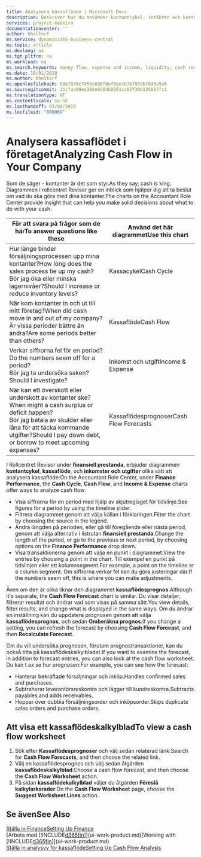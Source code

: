```yaml
---
title: Analysera kassaflöden | Microsoft Docs
description: Beskriver hur du använder kontantcykel, intäkter och kostnader, kassaflöde och kassaflödesprognosdiagrammet för att analysera tidigare flöden av likvida medel från och till ditt företag.
services: project-madeira
documentationcenter: ''
author: bholtorf
ms.service: dynamics365-business-central
ms.topic: article
ms.devlang: na
ms.tgt_pltfrm: na
ms.workload: na
ms.search.keywords: money flow, expense and income, liquidity, cash receipts minus cash payments, Cartera
ms.date: 10/01/2018
ms.author: bholtorf
ms.openlocfilehash: 686f678c7459c608f0ef0dccb7bf959bf843e5e6
ms.sourcegitcommit: 1bcfaa99ea302e6b84b8361ca02730b135557fc1
ms.translationtype: HT
ms.contentlocale: sv-SE
ms.lasthandoff: 03/08/2019
ms.locfileid: "808069"
---
```

# <a name="analyzing-cash-flow-in-your-company"></a><span data-ttu-id="501cd-103">Analysera kassaflödet i företaget</span><span class="sxs-lookup"><span data-stu-id="501cd-103">Analyzing Cash Flow in Your Company</span></span>
<span data-ttu-id="501cd-104">Som de säger - kontanter är det som styr.</span><span class="sxs-lookup"><span data-stu-id="501cd-104">As they say, cash is king.</span></span> <span data-ttu-id="501cd-105">Diagrammen i rollcentret Revisor ger en inblick som hjälper dig att ta beslut om vad du ska göra med dina kontanter.</span><span class="sxs-lookup"><span data-stu-id="501cd-105">The charts on the Accountant Role Center provide insight that can help you make solid decisions about what to do with your cash.</span></span>  

| <span data-ttu-id="501cd-106">För att svara på frågor som de här</span><span class="sxs-lookup"><span data-stu-id="501cd-106">To answer questions like these</span></span> | <span data-ttu-id="501cd-107">Använd det här diagrammet</span><span class="sxs-lookup"><span data-stu-id="501cd-107">Use this chart</span></span> |
| --- | --- |
| <span data-ttu-id="501cd-108">Hur länge binder försäljningsprocessen upp mina kontanter?</span><span class="sxs-lookup"><span data-stu-id="501cd-108">How long does the sales process tie up my cash?</span></span></br> <span data-ttu-id="501cd-109">Bör jag öka eller minska lagernivåer?</span><span class="sxs-lookup"><span data-stu-id="501cd-109">Should I increase or reduce inventory levels?</span></span> |<span data-ttu-id="501cd-110">Kassacykel</span><span class="sxs-lookup"><span data-stu-id="501cd-110">Cash Cycle</span></span> |
| <span data-ttu-id="501cd-111">När kom kontanter in och ut till mitt företag?</span><span class="sxs-lookup"><span data-stu-id="501cd-111">When did cash move in and out of my company?</span></span></br> <span data-ttu-id="501cd-112">Är vissa perioder bättre än andra?</span><span class="sxs-lookup"><span data-stu-id="501cd-112">Are some periods better than others?</span></span> |<span data-ttu-id="501cd-113">Kassaflöde</span><span class="sxs-lookup"><span data-stu-id="501cd-113">Cash Flow</span></span> |
| <span data-ttu-id="501cd-114">Verkar siffrorna fel för en period?</span><span class="sxs-lookup"><span data-stu-id="501cd-114">Do the numbers seem off for a period?</span></span></br> <span data-ttu-id="501cd-115">Bör jag ta undersöka saken?</span><span class="sxs-lookup"><span data-stu-id="501cd-115">Should I investigate?</span></span> |<span data-ttu-id="501cd-116">Inkomst och utgift</span><span class="sxs-lookup"><span data-stu-id="501cd-116">Income & Expense</span></span> |
| <span data-ttu-id="501cd-117">När kan ett överskott eller underskott av kontanter ske?</span><span class="sxs-lookup"><span data-stu-id="501cd-117">When might a cash surplus or deficit happen?</span></span></br> <span data-ttu-id="501cd-118">Bör jag betala av skulder eller låna för att täcka kommande utgifter?</span><span class="sxs-lookup"><span data-stu-id="501cd-118">Should I pay down debt, or borrow to meet upcoming expenses?</span></span> |<span data-ttu-id="501cd-119">Kassaflödesprognoser</span><span class="sxs-lookup"><span data-stu-id="501cd-119">Cash Flow Forecasts</span></span> |

<span data-ttu-id="501cd-120">I Rollcentret Revisor under **finansiell prestanda**, erbjuder diagrammen **kontantcykel**, **kassaflöde**, och **inkomster och utgifter** olika sätt att analysera kassaflöde:</span><span class="sxs-lookup"><span data-stu-id="501cd-120">On the Accountant Role Center, under **Finance Performance**, the **Cash Cycle**, **Cash Flow**, and **Income & Expense** charts offer ways to analyze cash flow:</span></span>  

* <span data-ttu-id="501cd-121">Visa siffrorna för en period med hjälp av skjutreglaget för tidslinje.</span><span class="sxs-lookup"><span data-stu-id="501cd-121">See figures for a period by using the timeline slider.</span></span>  
* <span data-ttu-id="501cd-122">Filtrera diagrammet genom att välja källan i förklaringen.</span><span class="sxs-lookup"><span data-stu-id="501cd-122">Filter the chart by choosing the source in the legend.</span></span>  
* <span data-ttu-id="501cd-123">Ändra längden på perioden, eller gå till föregående eller nästa period, genom att välja alternativ i listrutan **finansiell prestanda**.</span><span class="sxs-lookup"><span data-stu-id="501cd-123">Change the length of the period, or go to the previous or next period, by choosing options on the **Finance Performance** drop down.</span></span>  
* <span data-ttu-id="501cd-124">Visa transaktionerna genom att välja en punkt i diagrammet.</span><span class="sxs-lookup"><span data-stu-id="501cd-124">View the entries by choosing a point in the chart.</span></span> <span data-ttu-id="501cd-125">Till exempel en punkt på tidslinjen eller ett kolumnsegment.</span><span class="sxs-lookup"><span data-stu-id="501cd-125">For example, a point on the timeline or a column segment.</span></span> <span data-ttu-id="501cd-126">Om siffrorna verkar fel kan du göra justeringar där.</span><span class="sxs-lookup"><span data-stu-id="501cd-126">If the numbers seem off, this is where you can make adjustments.</span></span>  

<span data-ttu-id="501cd-127">Även om den är olika liknar den diagrammet **kassaflödesprognos**.</span><span class="sxs-lookup"><span data-stu-id="501cd-127">Although it's separate, the **Cash Flow Forecast** chart is similar.</span></span> <span data-ttu-id="501cd-128">Du visar detaljer, filtrerar resultat och ändrar vad som visas på samma sätt.</span><span class="sxs-lookup"><span data-stu-id="501cd-128">You view details, filter results, and change what is displayed in the same ways.</span></span> <span data-ttu-id="501cd-129">Om du ändrar en inställning kan du uppdatera prognosen genom att välja **kassaflödesprognos**, och sedan **Omberäkna prognos**.</span><span class="sxs-lookup"><span data-stu-id="501cd-129">If you change a setting, you can refresh the forecast by choosing **Cash Flow Forecast**, and then **Recalculate Forecast**.</span></span>

<span data-ttu-id="501cd-130">Om du vill undersöka prognosen, förutom prognostransaktioner, kan du också titta på kassaflödeskalkylbladet.</span><span class="sxs-lookup"><span data-stu-id="501cd-130">If you want to examine the forecast, in addition to forecast entries, you can also look at the cash flow worksheet.</span></span> <span data-ttu-id="501cd-131">Du kan t.ex se hur prognosen:</span><span class="sxs-lookup"><span data-stu-id="501cd-131">For example, you can see how the forecast:</span></span>

* <span data-ttu-id="501cd-132">Hanterar bekräftade försäljningar och inköp.</span><span class="sxs-lookup"><span data-stu-id="501cd-132">Handles confirmed sales and purchases.</span></span>  
* <span data-ttu-id="501cd-133">Subtraherar leverantörsreskontra och lägger till kundreskontra.</span><span class="sxs-lookup"><span data-stu-id="501cd-133">Subtracts payables and adds receivables.</span></span>  
* <span data-ttu-id="501cd-134">Hoppar över dubbla försäljningsorder och inköpsorder.</span><span class="sxs-lookup"><span data-stu-id="501cd-134">Skips duplicate sales orders and purchase orders.</span></span>  

## <a name="to-view-a-cash-flow-worksheet"></a><span data-ttu-id="501cd-135">Att visa ett kassaflödeskalkylblad</span><span class="sxs-lookup"><span data-stu-id="501cd-135">To view a cash flow worksheet</span></span>
1. <span data-ttu-id="501cd-136">Sök efter **Kassaflödesprognoser** och välj sedan relaterad länk.</span><span class="sxs-lookup"><span data-stu-id="501cd-136">Search for **Cash Flow Forecasts**, and then choose the related link.</span></span>  
2. <span data-ttu-id="501cd-137">Välj en kassaflödesprognos och välj sedan åtgärden **kassaflödeskalkylblad**.</span><span class="sxs-lookup"><span data-stu-id="501cd-137">Choose a cash flow forecast, and then choose the **Cash Flow Worksheet** action.</span></span>  
3. <span data-ttu-id="501cd-138">På sidan **kassaflödekalkylblad** väljer du åtgärden **Föreslå kalkylarksrader**.</span><span class="sxs-lookup"><span data-stu-id="501cd-138">On the **Cash Flow Worksheet** page, choose the **Suggest Worksheet Lines** action.</span></span>  

## <a name="see-also"></a><span data-ttu-id="501cd-139">Se även</span><span class="sxs-lookup"><span data-stu-id="501cd-139">See Also</span></span>
[<span data-ttu-id="501cd-140">Ställa in Finance</span><span class="sxs-lookup"><span data-stu-id="501cd-140">Setting Up Finance</span></span>](finance-setup-finance.md)  
<span data-ttu-id="501cd-141">[Arbeta med [!INCLUDE[d365fin](includes/d365fin_md.md)]](ui-work-product.md)</span><span class="sxs-lookup"><span data-stu-id="501cd-141">[Working with [!INCLUDE[d365fin](includes/d365fin_md.md)]](ui-work-product.md)</span></span>  
[<span data-ttu-id="501cd-142">Ställa in analysvy för kassaflöde</span><span class="sxs-lookup"><span data-stu-id="501cd-142">Setting Up Cash Flow Analysis</span></span>](finance-setup-cash-flow-analyses.md)  
